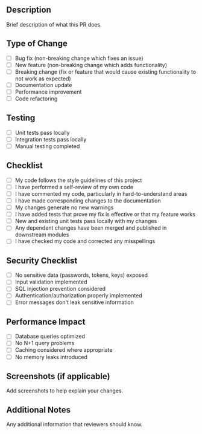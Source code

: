 ## Description

Brief description of what this PR does.

## Type of Change

- [ ] Bug fix (non-breaking change which fixes an issue)
- [ ] New feature (non-breaking change which adds functionality)
- [ ] Breaking change (fix or feature that would cause existing functionality to not work as expected)
- [ ] Documentation update
- [ ] Performance improvement
- [ ] Code refactoring

## Testing

- [ ] Unit tests pass locally
- [ ] Integration tests pass locally
- [ ] Manual testing completed

## Checklist

- [ ] My code follows the style guidelines of this project
- [ ] I have performed a self-review of my own code
- [ ] I have commented my code, particularly in hard-to-understand areas
- [ ] I have made corresponding changes to the documentation
- [ ] My changes generate no new warnings
- [ ] I have added tests that prove my fix is effective or that my feature works
- [ ] New and existing unit tests pass locally with my changes
- [ ] Any dependent changes have been merged and published in downstream modules
- [ ] I have checked my code and corrected any misspellings

## Security Checklist

- [ ] No sensitive data (passwords, tokens, keys) exposed
- [ ] Input validation implemented
- [ ] SQL injection prevention considered
- [ ] Authentication/authorization properly implemented
- [ ] Error messages don't leak sensitive information

## Performance Impact

- [ ] Database queries optimized
- [ ] No N+1 query problems
- [ ] Caching considered where appropriate
- [ ] No memory leaks introduced

## Screenshots (if applicable)

Add screenshots to help explain your changes.

## Additional Notes

Any additional information that reviewers should know.
